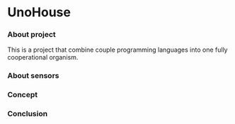 # UnoHouse

### About project
This is a project that combine couple programming languages into one fully cooperational organism. 

### About sensors

### Concept

### Conclusion
